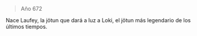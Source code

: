 > Año 672

Nace Laufey, la jötun que dará a luz a Loki, el jötun más legendario de los últimos tiempos. 